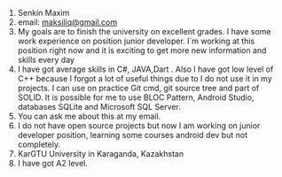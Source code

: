 1. Senkin Maxim
2. email: maksiliq@gmail.com
3. My goals are to finish the university on excellent grades. I have some work experience on position junior developer. I`m working at
this position right now and it is exciting to get more new information and skills every day
4. I have got average skills in C#, JAVA,Dart . Also I have got low level of C++ because I forgot a lot of useful things due to I do not use it in my projects. 
 I can use on practice Git cmd, git source tree and part of SOLID. It is possible for me to use BLOC Pattern, Android Studio, databases SQLite and Microsoft SQL Server.
5. You can ask me about this at my email.
6. I do not have open source projects but now I am working on junior developer position, learning some courses android dev but not completely.
7. KarGTU University in Karaganda, Kazakhstan
8. I have got A2 level.

